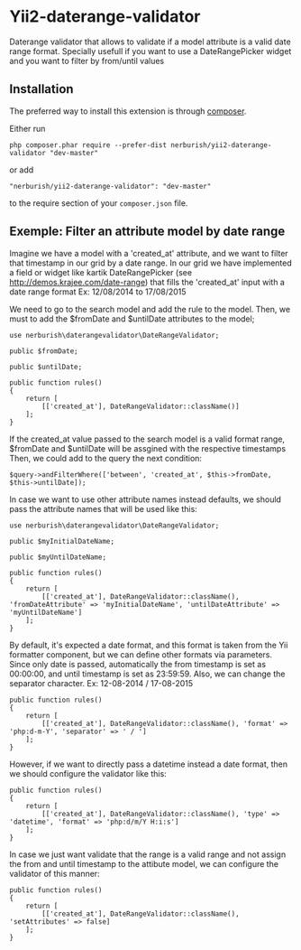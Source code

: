 Yii2-daterange-validator
=========================
Daterange validator that allows to validate if a model attribute is a valid date range format. 
Specially usefull if you want to use a DateRangePicker widget and you want to filter by from/until values

Installation
------------

The preferred way to install this extension is through [composer](http://getcomposer.org/download/).

Either run

```
php composer.phar require --prefer-dist nerburish/yii2-daterange-validator "dev-master"
```

or add

```
"nerburish/yii2-daterange-validator": "dev-master"
```

to the require section of your `composer.json` file.


Exemple: Filter an attribute model by date range
-----

Imagine we have a model with a 'created_at' attribute, and we want to filter that timestamp in our grid by a date range.
In our grid we have implemented a field or widget like kartik DateRangePicker (see http://demos.krajee.com/date-range) that fills the 'created_at' input with a date range format
Ex: 12/08/2014 to 17/08/2015

We need to go to the search model and add the rule to the model.
Then, we must to add the $fromDate and $untilDate attributes to the model;

	use nerburish\daterangevalidator\DateRangeValidator;

	public $fromDate;

	public $untilDate;

	public function rules()
	{
		return [
			[['created_at'], DateRangeValidator::className()]
		];
	}
	
If the created_at value passed to the search model is a valid format range, $fromDate and $untilDate will be assgined with the respective timestamps
Then, we could add to the query the next condition:

	$query->andFilterWhere(['between', 'created_at', $this->fromDate, $this->untilDate]);	

In case we want to use other attribute names instead defaults, we should pass the attribute names that will be used like this:

	use nerburish\daterangevalidator\DateRangeValidator;

	public $myInitialDateName;

	public $myUntilDateName;

	public function rules()
	{
		return [
			[['created_at'], DateRangeValidator::className(), 'fromDateAttribute' => 'myInitialDateName', 'untilDateAttribute' => 'myUntilDateName']
		];
	}
	
By default, it's expected a date format, and this format is taken from the Yii formatter component, but we can define other formats via parameters.
Since only date is passed, automatically the from timestamp is set as 00:00:00, and until timestamp is set as 23:59:59.
Also, we can change the separator character. Ex: 12-08-2014 / 17-08-2015

	public function rules()
	{
		return [
			[['created_at'], DateRangeValidator::className(), 'format' => 'php:d-m-Y', 'separator' => ' / ']
		];
	}
	
However, if we want to directly pass a datetime instead a date format, then we should configure the validator like this:

	public function rules()
	{
		return [
			[['created_at'], DateRangeValidator::className(), 'type' => 'datetime', 'format' => 'php:d/m/Y H:i:s']
		];
	}

In case we just want validate that the range is a valid range and not assign the from 
and until timestamp to the attibute model, we can configure the validator of this manner:

	public function rules()
	{
		return [
			[['created_at'], DateRangeValidator::className(), 'setAttributes' => false]
		];
	}
	

